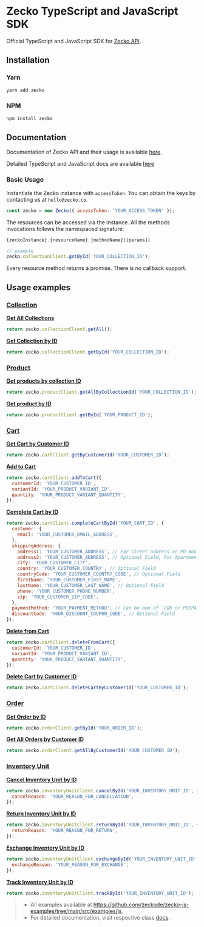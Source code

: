 # Zecko TypeScript and JavaScript SDK

Official TypeScript and JavaScript SDK for [Zecko API](https://www.postman.com/zeckode/workspace/zecko-public/documentation/19047720-d75209b6-3573-425a-afa3-6b8ededd0501).

## Installation

### Yarn

```bash
yarn add zecko
```

### NPM

```bash
npm install zecko
```

## Documentation

Documentation of Zecko API and their usage is available [here](https://www.postman.com/zeckode/workspace/zecko-public/documentation/19047720-d75209b6-3573-425a-afa3-6b8ededd0501).

Detailed TypeScript and JavaScript docs are available [here](https://zecko.co/zecko-js/classes/Zecko.html)

### Basic Usage

Instantiate the Zecko instance with `accessToken`. You can obtain the keys by contacting us at `hello@zecko.co`.

```js
const zecko = new Zecko({ accessToken: 'YOUR_ACCESS_TOKEN' });
```

The resources can be accessed via the instance. All the methods invocations follows the namespaced signature:

```js
{zeckoInstance}.{resourceName}.{methodName}([params])

// example
zecko.collectionClient.getById('YOUR_COLLECTION_ID');
```

Every resource method returns a promise. There is no callback support.

## Usage examples

### [Collection](https://zecko.co/zecko-js/classes/CollectionClient.html)

<b>[Get All Collections](https://zecko.co/zecko-js/classes/CollectionClient.html#getAll)</b>

```js
return zecko.collectionClient.getAll();
```

<b>[Get Collection by ID](https://zecko.co/zecko-js/classes/CollectionClient.html#getById)</b>

```js
return zecko.collectionClient.getById('YOUR_COLLECTION_ID');
```

### [Product](https://zecko.co/zecko-js/classes/ProductClient.html)

<b>[Get products by collection ID](https://zecko.co/zecko-js/classes/ProductClient.html#getAllByCollectionId)</b>

```js
return zecko.productClient.getAllByCollectionId('YOUR_COLLECTION_ID');
```

<b>[Get product by ID](https://zecko.co/zecko-js/classes/ProductClient.html#getById)</b>

```js
return zecko.productClient.getById('YOUR_PRODUCT_ID');
```

### [Cart](https://zecko.co/zecko-js/classes/CartClient.html)

<b>[Get Cart by Customer ID](https://zecko.co/zecko-js/classes/CartClient.html#getByCustomerId)</b>

```js
return zecko.cartClient.getByCustomerId('YOUR_CUSTOMER_ID');
```

<b>[Add to Cart](https://zecko.co/zecko-js/classes/CartClient.html#addToCart)</b>

```js
return zecko.cartClient.addToCart({
  customerId: 'YOUR_CUSTOMER_ID',
  variantId: 'YOUR_PRODUCT_VARIANT_ID',
  quantity: 'YOUR_PRODUCT_VARIANT_QUANTITY',
});
```

<b>[Complete Cart by ID](https://zecko.co/zecko-js/classes/CartClient.html#completeCartById)</b>

```js
return zecko.cartClient.completeCartById('YOUR_CART_ID', {
  customer: {
    email: 'YOUR_CUSTOMER_EMAIL_ADDRESS',
  },
  shippingAddress: {
    address1: 'YOUR_CUSTOMER_ADDRESS', // For Street address or PO Box number
    address2: 'YOUR_CUSTOMER_ADDRESS', // Optional Field, For Apartment Details
    city: 'YOUR_CUSTOMER_CITY',
    country: 'YOUR_CUSTOMER_COUNTRY', // Optional Field
    countryCode: 'YOUR_CUSTOMER_COUNTRY_CODE', // Optional Field
    firstName: 'YOUR_CUSTOMER_FIRST_NAME',
    lastName: 'YOUR_CUSTOMER_LAST_NAME', // Optional Field
    phone: 'YOUR_CUSTOMER_PHONE_NUMBER',
    zip: 'YOUR_CUSTOMER_ZIP_CODE',
  },
  paymentMethod: 'YOUR_PAYMENT_METHOD', // Can be one of `COD or PREPAID
  discountCode: 'YOUR_DISCOUNT_COUPON_CODE', // Optional Field
});
```

<b>[Delete from Cart](https://zecko.co/zecko-js/classes/CartClient.html#deleteFromCart)</b>

```js
return zecko.cartClient.deleteFromCart({
  customerId: 'YOUR_CUSTOMER_ID',
  variantId: 'YOUR_PRODUCT_VARIANT_ID',
  quantity: 'YOUR_PRODUCT_VARIANT_QUANTITY',
});
```

<b>[Delete Cart by Customer ID](https://zecko.co/zecko-js/classes/CartClient.html#deleteCartByCustomerId)</b>

```js
return zecko.cartClient.deleteCartByCustomerId('YOUR_CUSTOMER_ID');
```

### [Order](https://zecko.co/zecko-js/classes/OrderClient.html)

<b>[Get Order by ID](https://zecko.co/zecko-js/classes/OrderClient.html#getById)</b>

```js
return zecko.orderClient.getById('YOUR_ORDER_ID');
```

<b>[Get All Orders by Customer ID](https://zecko.co/zecko-js/classes/OrderClient.html#getAllByCustomerId)</b>

```js
return zecko.orderClient.getAllByCustomerId('YOUR_CUSTOMER_ID');
```

### [Inventory Unit](https://zecko.co/zecko-js/classes/InventoryUnitClient.html)

<b>[Cancel Inventory Unit by ID](https://zecko.co/zecko-js/classes/InventoryUnitClient.html#cancelById)</b>

```js
return zecko.inventoryUnitClient.cancelById('YOUR_INVENTORY_UNIT_ID', {
  cancelReason: 'YOUR_REASON_FOR_CANCELLATION',
});
```

<b>[Return Inventory Unit by ID](https://zecko.co/zecko-js/classes/InventoryUnitClient.html#returnById)</b>

```js
return zecko.inventoryUnitClient.returnById('YOUR_INVENTORY_UNIT_ID', {
  returnReason: 'YOUR_REASON_FOR_RETURN',
});
```

<b>[Exchange Inventory Unit by ID](https://zecko.co/zecko-js/classes/InventoryUnitClient.html#exchangeById)</b>

```js
return zecko.inventoryUnitClient.exchangeById('YOUR_INVENTORY_UNIT_ID', {
  exchangeReason: 'YOUR_REASON_FOR_EXCHANGE',
});
```

<b>[Track Inventory Unit by ID](https://zecko.co/zecko-js/classes/InventoryUnitClient.html#trackById)</b>

```js
return zecko.inventoryUnitClient.trackById('YOUR_INVENTORY_UNIT_ID');
```

> - All examples available at https://github.com/zeckode/zecko-js-examples/tree/main/src/examples/js.
> - For detailed documentation, visit respective class [docs](https://zecko.co/zecko-js/modules.html).
